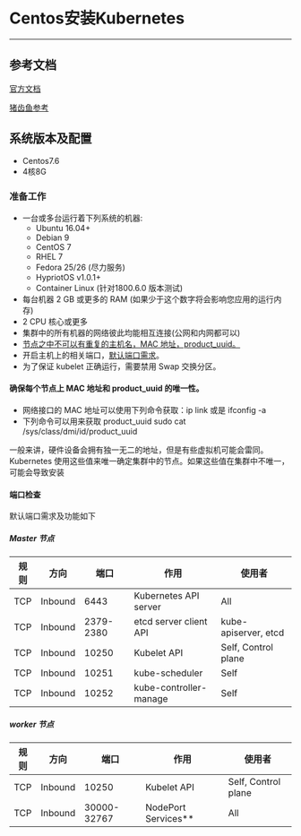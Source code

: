 # Centos安装Kubernetes

---

## 参考文档

[官方文档](https://kubernetes.io/zh/docs/setup/independent/install-kubeadm/)

[猪齿鱼参考](http://choerodon.io/zh/docs/installation-configuration/steps/kubernetes/)

## 系统版本及配置

* Centos7.6
* 4核8G

### 准备工作

* 一台或多台运行着下列系统的机器:
  * Ubuntu 16.04+
  * Debian 9
  * CentOS 7
  * RHEL 7
  * Fedora 25/26 (尽力服务)
  * HypriotOS v1.0.1+
  * Container Linux (针对1800.6.0 版本测试)
* 每台机器 2 GB 或更多的 RAM (如果少于这个数字将会影响您应用的运行内存)
* 2 CPU 核心或更多
* 集群中的所有机器的网络彼此均能相互连接(公网和内网都可以)
* [节点之中不可以有重复的主机名，MAC 地址，product_uuid。](#only_mac)
* 开启主机上的相关端口，[默认端口需求](#port_check)。
* 为了保证 kubelet 正确运行，需要禁用 Swap 交换分区。

#### 确保每个节点上 MAC 地址和 product_uuid 的唯一性。<span id="only_mac"></span>

* 网络接口的 MAC 地址可以使用下列命令获取：ip link 或是 ifconfig -a
* 下列命令可以用来获取 product_uuid sudo cat /sys/class/dmi/id/product_uuid
  
一般来讲，硬件设备会拥有独一无二的地址，但是有些虚拟机可能会雷同。Kubernetes 使用这些值来唯一确定集群中的节点。如果这些值在集群中不唯一，可能会导致安装

#### 端口检查 <span id="port_check"></span>

默认端口需求及功能如下

##### Master 节点

| 规则 | 方向 | 端口 | 作用 | 使用者 |
| --- | --- | --- | --- | ---|
| TCP | Inbound | 6443 | Kubernetes API server | All |
| TCP | Inbound | 2379-2380 | etcd server client API | kube-apiserver, etcd |
| TCP | Inbound | 10250 | Kubelet API | Self, Control plane |
| TCP | Inbound | 10251 | kube-scheduler | Self |
| TCP | Inbound | 10252 | kube-controller-manage | Self |

##### worker 节点

| 规则 | 方向 | 端口 | 作用 | 使用者 |
| --- | --- | --- | --- | ---|
| TCP | Inbound | 10250 | Kubelet API | Self, Control plane |
| TCP | Inbound | 30000-32767 | NodePort Services** | All |
